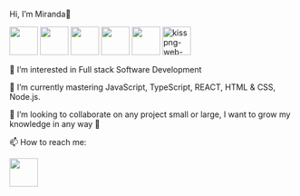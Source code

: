 Hi, I’m Miranda👋

  <p align=”center”>
    <img src='http://3con14.biz/code/_data/js/intro/js-logo.png' width='50' height='50'> <img src='https://i.postimg.cc/5ttVpf5x/typescript-1.png' width='50' height='50'> <img src='https://i.postimg.cc/zbPb5BNN/npm-2-logo-png-transparent.png' border='0' width='50'height='50'> <img src='https://raw.githubusercontent.com/jalbertsr/logo-badge-images/master/img/react_logo.png' width='50'height='50'> <img                src='https://github.com/jalbertsr/logo-badge-images/blob/master/img/rsz_postgresql.png?raw=true' width='50'height='50'> <img src='https://i.postimg.cc/tYBh54Wb/kisspng-web-              development-html-css-design-and-build-web-s-5b12aaae9c26e7-9099989815279499986396.png' border='0' alt='kisspng-web-development-html-css-design-and-build-web-s-5b12aaae9c26e7-            9099989815279499986396' width='50' height='50'>
  </p>

👀 I’m interested in Full stack Software Development

🌱 I’m currently mastering JavaScript, TypeScript, REACT, HTML & CSS, Node.js.

💞️ I’m looking to collaborate on any project small or large, I want to grow my knowledge in any way 🧠

📫 How to reach me:
  
<a href='http://linkedin.com/in/mirandaklucas'> <img src='https://i.postimg.cc/YqTqvBMj/linkedin-512x512.png' width='50' height='50'> </a>
<!---
<img scr='https://i.postimg.cc/LnBMW7qM/linkedin-512x512.png' border='0' alt='linkedin-512x512' width='50'height='50' href="http://linkedin.com/in/mirandaklucas"</img>
mirandaklucas/mirandaklucas is a ✨ special ✨ repository because its `README.md` (this file) appears on your GitHub profile.
You can click the Preview link to take a look at your changes.
--->
